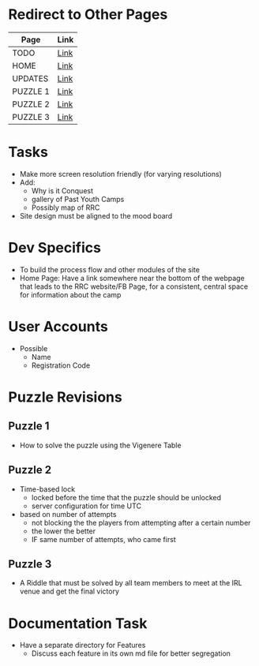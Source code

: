# Redirect to Other Pages
| Page         | Link                                                                                               |
|-----------|-------------------------------------------------------------------------------------------------------|
| TODO      | [Link](https://github.com/Youth-Ortigas/conquest-documentation/blob/master/docs/TODO.md)              |
| HOME      | [Link](https://github.com/Youth-Ortigas/conquest-documentation/blob/master/docs/homepage.md)          |
| UPDATES   | [Link](https://github.com/Youth-Ortigas/conquest-documentation/blob/master/docs/updates.md)           |
| PUZZLE 1  | [Link](https://github.com/Youth-Ortigas/conquest-documentation/blob/master/docs/puzzles/puzzle1.md)   |
| PUZZLE 2  | [Link](https://github.com/Youth-Ortigas/conquest-documentation/blob/master/docs/puzzles/puzzle2.md)   |
| PUZZLE 3  | [Link](https://github.com/Youth-Ortigas/conquest-documentation/blob/master/docs/puzzles/puzzle3.md)   |

# Tasks
- Make more screen resolution friendly (for varying resolutions)
- Add:
    - Why is it Conquest
    - gallery of Past Youth Camps
    - Possibly map of RRC
- Site design must be aligned to the mood board

# Dev Specifics
- To build the process flow and other modules of the site
- Home Page: Have a link somewhere near the bottom of the webpage that leads to the RRC website/FB Page, for a consistent, central space for information about the camp

# User Accounts
- Possible
    - Name
    - Registration Code 

# Puzzle Revisions
## Puzzle 1
- How to solve the puzzle using the Vigenere Table 
## Puzzle 2
- Time-based lock
    - locked before the time that the puzzle should be unlocked
    - server configuration for time UTC
- based on number of attempts
    - not blocking the the players from attempting after a certain number
    - the lower the better
    - IF same number of attempts, who came first
## Puzzle 3 
- A Riddle that must be solved by all team members to meet at the IRL venue and get the final victory

# Documentation Task
- Have a separate directory for Features
    - Discuss each feature in its own md file for better segregation
